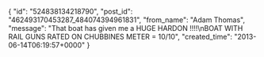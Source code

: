  {
   "id": "524838134218790",
   "post_id": "462493170453287_484074394961831",
   "from_name": "Adam Thomas",
   "message": "That boat has given me a HUGE HARDON !!!!\nBOAT WITH RAIL GUNS RATED ON CHUBBINES METER = 10/10",
   "created_time": "2013-06-14T06:19:57+0000"
 }
